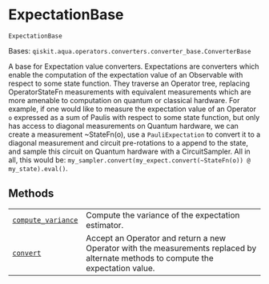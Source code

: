 # ExpectationBase

<span id="undefined" />

`ExpectationBase`

Bases: `qiskit.aqua.operators.converters.converter_base.ConverterBase`

A base for Expectation value converters. Expectations are converters which enable the computation of the expectation value of an Observable with respect to some state function. They traverse an Operator tree, replacing OperatorStateFn measurements with equivalent measurements which are more amenable to computation on quantum or classical hardware. For example, if one would like to measure the expectation value of an Operator `o` expressed as a sum of Paulis with respect to some state function, but only has access to diagonal measurements on Quantum hardware, we can create a measurement \~StateFn(o), use a `PauliExpectation` to convert it to a diagonal measurement and circuit pre-rotations to a append to the state, and sample this circuit on Quantum hardware with a CircuitSampler. All in all, this would be: `my_sampler.convert(my_expect.convert(~StateFn(o)) @ my_state).eval()`.

## Methods

|                                                                                                                                                                                                                                     |                                                                                                                                    |
| ----------------------------------------------------------------------------------------------------------------------------------------------------------------------------------------------------------------------------------- | ---------------------------------------------------------------------------------------------------------------------------------- |
| [`compute_variance`](qiskit.aqua.operators.expectations.ExpectationBase.compute_variance#qiskit.aqua.operators.expectations.ExpectationBase.compute_variance "qiskit.aqua.operators.expectations.ExpectationBase.compute_variance") | Compute the variance of the expectation estimator.                                                                                 |
| [`convert`](qiskit.aqua.operators.expectations.ExpectationBase.convert#qiskit.aqua.operators.expectations.ExpectationBase.convert "qiskit.aqua.operators.expectations.ExpectationBase.convert")                                     | Accept an Operator and return a new Operator with the measurements replaced by alternate methods to compute the expectation value. |
